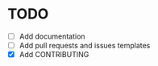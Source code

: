 # TODO

- [ ] Add documentation
- [ ] Add pull requests and issues templates
- [X] Add CONTRIBUTING
